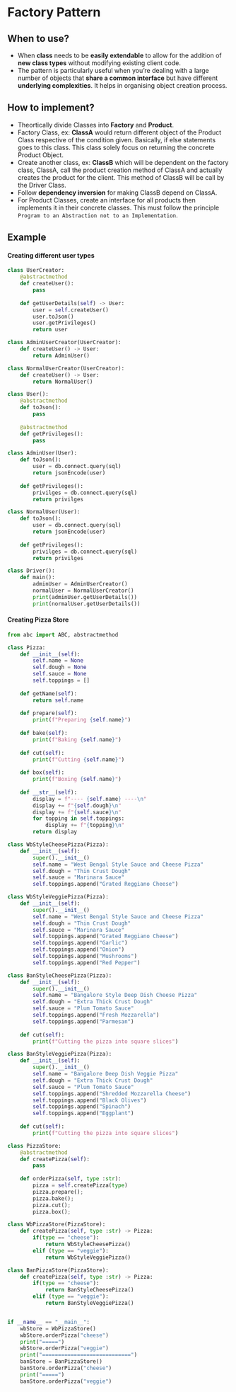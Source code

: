 # Factory Pattern

## When to use?

- When **class** needs to be **easily extendable** to allow for the addition of **new class types** without modifying existing client code.
- The pattern is particularly useful when you’re dealing with a large number of objects that **share a common interface** but have different **underlying complexities**. It helps in organising object creation process.

## How to implement?

- Theortically divide Classes into **Factory** and **Product**.
- Factory Class, ex: **ClassA** would return different object of the Product Class respective of the condition given. Basically, if else statements goes to this class. This class solely focus on returning the concrete Product Object.
- Create another class, ex: **ClassB** which will be dependent on the factory class, ClassA, call the product creation method of ClassA and actually creates the product for the client. This method of ClassB will be call by the Driver Class.
- Follow **dependency inversion** for making ClassB depend on ClassA.
- For Product Classes, create an interface for all products then implements it in their concrete classes. This must follow the principle `Program to an Abstraction not to an Implementation`.

## Example

#### Creating different user types

```python
class UserCreator:
	@abstractmethod
	def createUser():
		pass
	
	def getUserDetails(self) -> User:		
		user = self.createUser()
		user.toJson()
		user.getPrivileges()
		return user

class AdminUserCreator(UserCreator):
	def createUser() -> User:
		return AdminUser()

class NormalUserCreator(UserCreator):
	def createUser() -> User:
		return NormalUser()

class User():
	@abstractmethod
	def toJson():
		pass
	
	@abstractmethod
	def getPrivileges():
		pass

class AdminUser(User):
	def toJson():
		user = db.connect.query(sql)
		return jsonEncode(user)
	
	def getPrivileges():
		privilges = db.connect.query(sql)
		return privilges

class NormalUser(User):
	def toJson():
		user = db.connect.query(sql)
		return jsonEncode(user)
	
	def getPrivileges():
		privilges = db.connect.query(sql)
		return privilges

class Driver():
	def main():
		adminUser = AdminUserCreator()
		normalUser = NormalUserCreator()
		print(adminUser.getUserDetails())
		print(normalUser.getUserDetails())
```

#### Creating Pizza Store

```py
from abc import ABC, abstractmethod

class Pizza:
    def __init__(self):
        self.name = None
        self.dough = None
        self.sauce = None
        self.toppings = []
	
    def getName(self):
        return self.name
	
    def prepare(self):
        print(f"Preparing {self.name}")
	
    def bake(self):
        print(f"Baking {self.name}")
	
    def cut(self):
        print(f"Cutting {self.name}")
	
    def box(self):
        print(f"Boxing {self.name}")
	
    def __str__(self):
        display = f"---- {self.name} ----\n"
        display += f"{self.dough}\n"
        display += f"{self.sauce}\n"
        for topping in self.toppings:
            display += f"{topping}\n"
        return display

class WbStyleCheesePizza(Pizza):
    def __init__(self):
        super().__init__()
        self.name = "West Bengal Style Sauce and Cheese Pizza"
        self.dough = "Thin Crust Dough"
        self.sauce = "Marinara Sauce"
        self.toppings.append("Grated Reggiano Cheese")

class WbStyleVeggiePizza(Pizza):
    def __init__(self):
        super().__init__()
        self.name = "West Bengal Style Sauce and Cheese Pizza"
        self.dough = "Thin Crust Dough"
        self.sauce = "Marinara Sauce"
        self.toppings.append("Grated Reggiano Cheese")
        self.toppings.append("Garlic")
        self.toppings.append("Onion")
        self.toppings.append("Mushrooms")
        self.toppings.append("Red Pepper")

class BanStyleCheesePizza(Pizza):
    def __init__(self):
        super().__init__()
        self.name = "Bangalore Style Deep Dish Cheese Pizza"
        self.dough = "Extra Thick Crust Dough"
        self.sauce = "Plum Tomato Sauce"
        self.toppings.append("Fresh Mozzarella")
        self.toppings.append("Parmesan")
	
    def cut(self):
        print(f"Cutting the pizza into square slices")

class BanStyleVeggiePizza(Pizza):
    def __init__(self):
        super().__init__()
        self.name = "Bangalore Deep Dish Veggie Pizza"
        self.dough = "Extra Thick Crust Dough"
        self.sauce = "Plum Tomato Sauce"
        self.toppings.append("Shredded Mozzarella Cheese")
        self.toppings.append("Black Olives")
        self.toppings.append("Spinach")
        self.toppings.append("Eggplant")
	
    def cut(self):
        print(f"Cutting the pizza into square slices")

class PizzaStore:
    @abstractmethod
    def createPizza(self):
        pass
	
    def orderPizza(self, type :str):
        pizza = self.createPizza(type)
        pizza.prepare();
        pizza.bake();
        pizza.cut();
        pizza.box();

class WbPizzaStore(PizzaStore):
    def createPizza(self, type :str) -> Pizza:
        if(type == "cheese"):
            return WbStyleCheesePizza()
        elif (type == "veggie"):
            return WbStyleVeggiePizza()

class BanPizzaStore(PizzaStore):
    def createPizza(self, type :str) -> Pizza:
        if(type == "cheese"):
            return BanStyleCheesePizza()
        elif (type == "veggie"):
            return BanStyleVeggiePizza()


if __name__ == "__main__":
    wbStore = WbPizzaStore()
    wbStore.orderPizza("cheese")
    print("=====")
    wbStore.orderPizza("veggie")
    print("============================")
    banStore = BanPizzaStore()
    banStore.orderPizza("cheese")
    print("=====")
    banStore.orderPizza("veggie")

```
